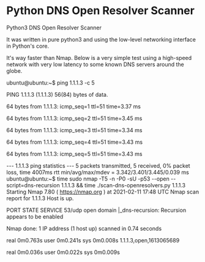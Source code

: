 # Python DNS Open Resolver Scanner

Python3 DNS Open Resolver Scanner

It was written in pure python3 and using the low-level networking interface in
Python's core.


It's way faster than Nmap. Below is a very simple test using a high-speed network
with very low latency to some known DNS servers around the globe.

ubuntu@ubuntu:~$ ping 1.1.1.3 -c 5

PING 1.1.1.3 (1.1.1.3) 56(84) bytes of data.

64 bytes from 1.1.1.3: icmp_seq=1 ttl=51 time=3.37 ms

64 bytes from 1.1.1.3: icmp_seq=2 ttl=51 time=3.45 ms

64 bytes from 1.1.1.3: icmp_seq=3 ttl=51 time=3.34 ms

64 bytes from 1.1.1.3: icmp_seq=4 ttl=51 time=3.43 ms

64 bytes from 1.1.1.3: icmp_seq=5 ttl=51 time=3.43 ms


--- 1.1.1.3 ping statistics ---
5 packets transmitted, 5 received, 0% packet loss, time 4007ms
rtt min/avg/max/mdev = 3.342/3.401/3.445/0.039 ms
ubuntu@ubuntu:~$ time sudo nmap -T5 -n -P0 -sU -p53 --open --script=dns-recursion 1.1.1.3 && time ./scan-dns-openresolvers.py 1.1.1.3
Starting Nmap 7.80 ( https://nmap.org ) at 2021-02-11 17:48 UTC
Nmap scan report for 1.1.1.3
Host is up.

PORT   STATE SERVICE
53/udp open  domain
|_dns-recursion: Recursion appears to be enabled

Nmap done: 1 IP address (1 host up) scanned in 0.74 seconds

real	0m0.763s
user	0m0.241s
sys	0m0.008s
1.1.1.3,open,1613065689

real	0m0.036s
user	0m0.022s
sys	0m0.009s
